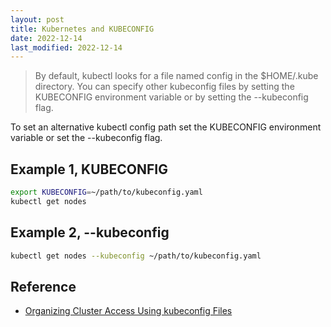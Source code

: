 ```yaml
---
layout: post
title: Kubernetes and KUBECONFIG
date: 2022-12-14
last_modified: 2022-12-14
---
```


> By default, kubectl looks for a file named config in the $HOME/.kube directory. You can specify other kubeconfig files by setting the KUBECONFIG environment variable or by setting the --kubeconfig flag.


To set an alternative kubectl config path set the KUBECONFIG environment variable or set the --kubeconfig flag.

## Example 1, KUBECONFIG

```bash
export KUBECONFIG=~/path/to/kubeconfig.yaml
kubectl get nodes
```

## Example 2, --kubeconfig 

```bash
kubectl get nodes --kubeconfig ~/path/to/kubeconfig.yaml
```

## Reference

* [Organizing Cluster Access Using kubeconfig Files](https://kubernetes.io/docs/concepts/configuration/organize-cluster-access-kubeconfig/)
